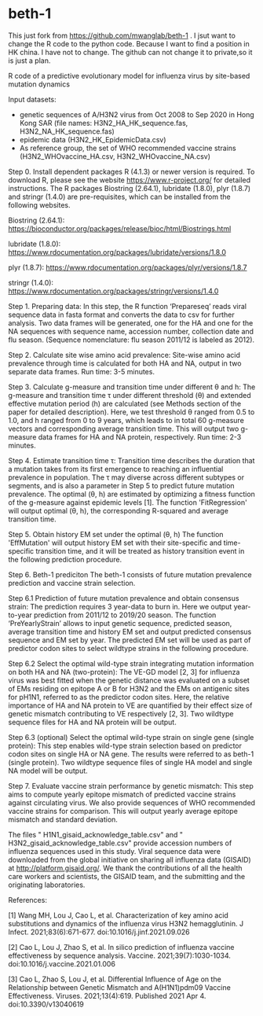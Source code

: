# beth-1
This just fork from https://github.com/mwanglab/beth-1 . I jsut want to change the R code to the python code. Because I want to find a position in HK china. I have not to change. The github can not change it to private,so it is just a plan.



R code of a predictive evolutionary model for influenza virus by site-based mutation dynamics

Input datasets:
- genetic sequences of A/H3N2 virus from Oct 2008 to Sep 2020 in Hong Kong SAR (file names: H3N2_HA_HK_sequence.fas, H3N2_NA_HK_sequence.fas)
- epidemic data (H3N2_HK_EpidemicData.csv)
- As reference group, the set of WHO recommended vaccine strains (H3N2_WHOvaccine_HA.csv, H3N2_WHOvaccine_NA.csv) 

Step 0.  Install dependent packages 
R (4.1.3) or newer version is required. To download R, please see the website https://www.r-project.org/ for detailed instructions. The R packages Biostring (2.64.1), lubridate (1.8.0), plyr (1.8.7) and stringr (1.4.0) are pre-requisites, which can be installed from the following websites.

Biostring (2.64.1): https://bioconductor.org/packages/release/bioc/html/Biostrings.html

lubridate (1.8.0): https://www.rdocumentation.org/packages/lubridate/versions/1.8.0

plyr (1.8.7): https://www.rdocumentation.org/packages/plyr/versions/1.8.7

stringr (1.4.0): https://www.rdocumentation.org/packages/stringr/versions/1.4.0

Step 1.  Preparing data:
In this step, the R function ‘Prepareseq’ reads viral sequence data in fasta format and converts the data to csv for further analysis. Two data frames will be generated, one for the HA and one for the NA sequences with sequence name, accession number, collection date and flu season. (Sequence nomenclature: flu season 2011/12 is labeled as 2012). 

Step 2.  Calculate site wise amino acid prevalence:
Site-wise amino acid prevalence through time is calculated for both HA and NA, output in two separate data frames. Run time: 3-5 minutes. 

Step 3.  Calculate g-measure and transition time under different θ and h:
The g-measure and transition time τ under different threshold (θ) and extended effective mutation period (h) are calculated (see Methods section of the paper for detailed description). Here, we test threshold θ ranged from 0.5 to 1.0, and h ranged from 0 to 9 years, which leads to in total 60 g-measure vectors and corresponding average transition time. This will output two g-measure data frames for HA and NA protein, respectively. Run time: 2-3 minutes. 

Step 4.  Estimate transition time τ:
Transition time describes the duration that a mutation takes from its first emergence to reaching an influential prevalence in population. The τ may diverse across different subtypes or segments, and is also a parameter in Step 5 to predict future mutation prevalence. The optimal (θ, h) are estimated by optimizing a fitness function of the g-measure against epidemic levels [1]. The function 'FitRegression' will output optimal (θ, h), the corresponding R-squared and average transition time.

Step 5.  Obtain history EM set under the optimal (θ, h)
The function 'EffMutation' will output history EM set with their site-specific and time-specific transition time, and it will be treated as history transition event in the following prediction procedure.

Step 6.  Beth-1 prediciton
The beth-1 consists of future mutation prevalence prediction and vaccine strain selection.

Step 6.1  Prediction of future mutation prevalence and obtain consensus strain:
The prediction requires 3 year-data to burn in. Here we output year-to-year prediction from 2011/12 to 2019/20 season. The function ‘PreYearlyStrain’ allows to input genetic sequence, predicted season, average transition time and history EM set and output predicted consensus sequence and EM set by year. The predicted EM set will be used as part of predictor codon sites to select wildtype strains in the following procedure.

Step 6.2  Select the optimal wild-type strain integrating mutation information on both HA and NA (two-protein):
The VE-GD model [2, 3] for influenza virus was best fitted when the genetic distance was evaluated on a subset of EMs residing on epitope A or B for H3N2 and the EMs on antigenic sites for pH1N1, referred to as the predictor codon sites. Here, the relative importance of HA and NA protein to VE are quantified by their effect size of genetic mismatch contributing to VE respectively [2, 3]. Two wildtype sequence files for HA and NA protein will be output. 

Step 6.3 (optional) Select the optimal wild-type strain on single gene (single protein):
This step enables wild-type strain selection based on predictor codon sites on single HA or NA gene. The results were referred to as beth-1 (single protein). Two wildtype sequence files of single HA model and single NA model will be output.

Step 7.  Evaluate vaccine strain performance by genetic mismatch:
This step aims to compute yearly epitope mismatch of predicted vaccine strains against circulating virus. We also provide sequences of WHO recommended vaccine strains for comparison. This will output yearly average epitope mismatch and standard deviation.

The files " H1N1_gisaid_acknowledge_table.csv" and " H3N2_gisaid_acknowledge_table.csv" provide accession numbers of influenza sequences used in this study. Viral sequence data were downloaded from the global initiative on sharing all influenza data (GISAID) at http://platform.gisaid.org/. We thank the contributions of all the health care workers and scientists, the GISAID team, and the submitting and the originating laboratories.

References:

[1] Wang MH, Lou J, Cao L, et al. Characterization of key amino acid substitutions and dynamics of the influenza virus H3N2 hemagglutinin. J Infect. 2021;83(6):671-677. doi:10.1016/j.jinf.2021.09.026

[2] Cao L, Lou J, Zhao S, et al. In silico prediction of influenza vaccine effectiveness by sequence analysis. Vaccine. 2021;39(7):1030-1034. doi:10.1016/j.vaccine.2021.01.006

[3] Cao L, Zhao S, Lou J, et al. Differential Influence of Age on the Relationship between Genetic Mismatch and A(H1N1)pdm09 Vaccine Effectiveness. Viruses. 2021;13(4):619. Published 2021 Apr 4. doi:10.3390/v13040619
